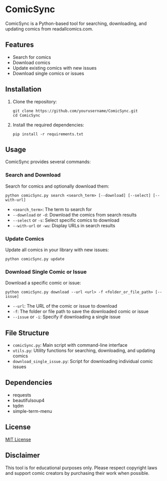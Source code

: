 # ComicSync

ComicSync is a Python-based tool for searching, downloading, and updating comics from readallcomics.com.

## Features

- Search for comics
- Download comics
- Update existing comics with new issues
- Download single comics or issues

## Installation

1. Clone the repository:
   ```besh
   git clone https://github.com/yourusername/ComicSync.git
   cd ComicSync
   ```
   

3. Install the required dependencies:
   ```besh
   pip install -r requirements.txt
   ```

## Usage

ComicSync provides several commands:

### Search and Download

Search for comics and optionally download them:

```besh
python comicSync.py search <search_term> [--download] [--select] [--with-url]
```

- `<search_term>`: The term to search for
- `--download` or `-d`: Download the comics from search results
- `--select` or `-s`: Select specific comics to download
- `--with-url` or `-wu`: Display URLs in search results

### Update Comics

Update all comics in your library with new issues:

```besh
python comicSync.py update
```

### Download Single Comic or Issue

Download a specific comic or issue:

```besh
python comicSync.py download --url <url> -f <folder_or_file_path> [--issue]
```

- `--url`: The URL of the comic or issue to download
- `-f`: The folder or file path to save the downloaded comic or issue
- `--issue` or `-i`: Specify if downloading a single issue

## File Structure

- `comicSync.py`: Main script with command-line interface
- `utils.py`: Utility functions for searching, downloading, and updating comics
- `download_single_issue.py`: Script for downloading individual comic issues

## Dependencies

- requests
- beautifulsoup4
- tqdm
- simple-term-menu

## License

[MIT License](LICENSE)

## Disclaimer

This tool is for educational purposes only. Please respect copyright laws and support comic creators by purchasing their work when possible.
